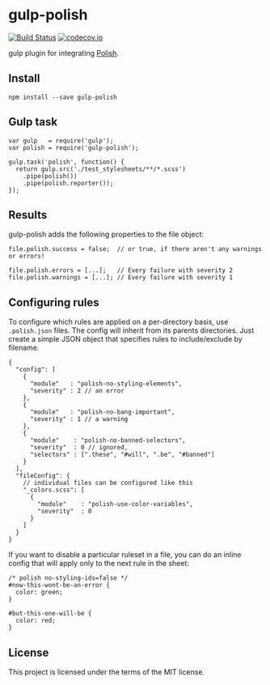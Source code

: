 # gulp-polish

[![Build Status](https://travis-ci.org/brendanlacroix/gulp-polish.svg?branch=master)](https://travis-ci.org/brendanlacroix/gulp-polish) [![codecov.io](https://codecov.io/github/brendanlacroix/gulp-polish/coverage.svg?branch=master)](https://codecov.io/github/brendanlacroix/gulp-polish?branch=master)

gulp plugin for integrating [Polish](https://github.com/brendanlacroix/polish-css).

## Install
`npm install --save gulp-polish`

## Gulp task
```
var gulp   = require('gulp');
var polish = require('gulp-polish');

gulp.task('polish', function() {
  return gulp.src('./test_stylesheets/**/*.scss')
    .pipe(polish())
    .pipe(polish.reporter());
});
```

## Results

gulp-polish adds the following properties to the file object:

```
file.polish.success = false;  // or true, if there aren't any warnings or errors!

file.polish.errors = [...];   // Every failure with severity 2
file.polish.warnings = [...]; // Every failure with severity 1
```


## Configuring rules

To configure which rules are applied on a per-directory basis, use `.polish.json` files.
The config will inherit from its parents directories. Just create a simple JSON object
that specifies rules to include/exclude by filename.

```
{
  "config": [
    {
      "module"   : "polish-no-styling-elements",
      "severity" : 2 // an error
    },
    {
      "module"   : "polish-no-bang-important",
      "severity" : 1 // a warning
    },
    {
      "module"    : "polish-no-banned-selectors",
      "severity"  : 0 // ignored,
      "selectors" : [".these", "#will", ".be", "#banned"]
    }
  ],
  "fileConfig": {
    // individual files can be configured like this
    "_colors.scss": [
      {
        "module"    : "polish-use-color-variables",
        "severity"  : 0
      }
    ]
  }
}

```


If you want to disable a particular ruleset in a file, you can do an inline config that will apply only
to the next rule in the sheet:

```
/* polish no-styling-ids=false */
#now-this-wont-be-an-error {
  color: green;
}

#but-this-one-will-be {
  color: red;
}
```

## License
This project is licensed under the terms of the MIT license.

